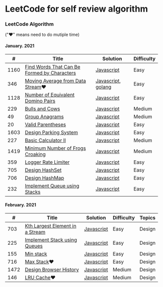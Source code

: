 
LeetCode for self review algorithm
========

### LeetCode Algorithm

("&hearts;" means need to do mutiple time)

#### January. 2021

| # | Title | Solution | Difficulty |
|---| ----- | -------- | ---------- |
|1160|[Find Words That Can Be Formed by Characters](https://leetcode.com/problems/find-words-that-can-be-formed-by-characters/)| [Javascript](./algorithms/JS/findWordsThatCanBeFormedbyCharacters/findWordsThatCanBeFormedbyCharacters.js) |Easy|
|346|[Moving Average from Data Stream](https://leetcode.com/problems/moving-average-from-data-stream/)&hearts;| [Javascript](./algorithms/JS/movingAverageFromDataStream/movingAverageFromDataStream.js), [golang](./algorithms/golang/movingAverageFromDataStream/movingAverageFromDataStream.go)|Easy|
|1128|[Number of Equivalent Domino Pairs](https://leetcode.com/problems/number-of-equivalent-domino-pairs/)| [Javascript](./algorithms/JS/numberOfEquivalentDominoPairs/numberOfEquivalentDominoPairs.js) |Easy|
|229|[Bulls and Cows](https://leetcode.com/problems/bulls-and-cows/)| [Javascript](./algorithms/JS/bullsAndCows/bullsAndCows.js) |Medium|
|49|[Group Anagrams](https://leetcode.com/problems/group-anagrams/)| [Javascript](./algorithms/JS/groupAnagrams/groupAnagrams.js) |Medium|
|20|[Valid Parentheses](https://leetcode.com/problems/valid-parentheses/)| [Javascript](./algorithms/JS/validParentheses/validParentheses.js) |Easy|
|1603|[Design Parking System](https://leetcode.com/problems/design-parking-system/)| [Javascript](./algorithms/JS/designParkingSystem/designParkingSystem.js) |Easy|
|227|[Basic Calculator II](https://leetcode.com/problems/basic-calculator-ii/)| [Javascript](./algorithms/JS/basciCalculatorII/basciCalculatorII.js) |Medium|
|1419|[Minimum Number of Frogs Croaking](https://leetcode.com/problems/minimum-number-of-frogs-croaking/)| [Javascript](./algorithms/JS/minimumNumberofFrogsCroaking/minimumNumberofFrogsCroaking.js) |Medium|
|359|[Logger Rate Limiter](https://leetcode.com/problems/logger-rate-limiter/)| [Javascript](./algorithms/JS/loggerRateLimiter/loggerRateLimiter.js) |Easy|
|705|[Design HashSet](https://leetcode.com/problems/design-hashset/)| [Javascript](./algorithms/JS/designHashSet/designHashSet.js) |Easy|
|706|[Design HashMap](https://leetcode.com/problems/design-hashmap/)| [Javascript](./algorithms/JS/design-hashmap/design-hashmap.js) |Easy|
|232|[Implement Queue using Stacks](https://leetcode.com/problems/implement-queue-using-stacks/)| [Javascript](./algorithms/JS/implementQueueUsingStacks/implementQueueUsingStacks.js) |Easy|

#### February. 2021

| # | Title | Solution | Difficulty | Topics |
|---| ----- | -------- | ---------- | ------ |
|703|[Kth Largest Element in a Stream](https://leetcode.com/problems/kth-largest-element-in-a-stream/)| [Javascript](./algorithms/JS/KthLargestElementinaStream/KthLargestElementinaStream.js) |Easy | Design |
|225|[Implement Stack using Queues](https://leetcode.com/problems/implement-stack-using-queues/)| [Javascript](./algorithms/JS/ImplementStackusingQueues/ImplementStackusingQueues.js) |Easy | Design |
|155|[Min stack](https://leetcode.com/problems/min-stack/)| [Javascript](./algorithms/JS/min-stack/min-stack.js) | Easy | Design |
|716|[Max Stack](https://leetcode.com/problems/max-stack/)&hearts;| [Javascript](./algorithms/JS/max-stack/max-stack.js) | Easy | Design |
|1472|[Design Browser History](https://leetcode.com/problems/design-browser-history/)| [Javascript](./algorithms/JS/designBrowserHistory/designBrowserHistory.js) | Medium | Design |
|146|[LRU Cache](https://leetcode.com/problems/lru-cache/)&hearts;| [Javascript](./algorithms/JS/lruCache/lruCache.js) | Medium | Design |
